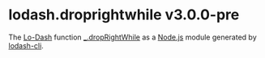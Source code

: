 # lodash.droprightwhile v3.0.0-pre

The [Lo-Dash](https://lodash.com/) function [_.dropRightWhile](http://lodash.com/docs#dropRightWhile) as a [Node.js](http://nodejs.org/) module generated by [lodash-cli](https://www.npmjs.com/package/lodash-cli).
